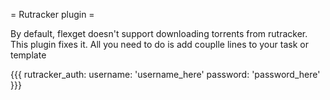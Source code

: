 = Rutracker plugin =

By default, flexget doesn't support downloading torrents from rutracker. This plugin fixes it. All you need to do is add couplle lines to your task or template

{{{
rutracker_auth:
  username: 'username_here'
  password: 'password_here'
}}}
